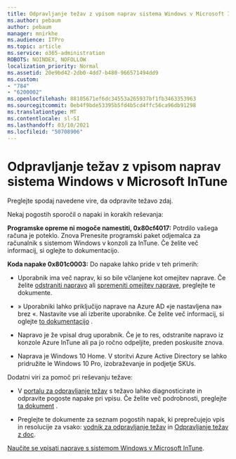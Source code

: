 ```yaml
---
title: Odpravljanje težav z vpisom naprav sistema Windows v Microsoft InTune
ms.author: pebaum
author: pebaum
manager: mnirkhe
ms.audience: ITPro
ms.topic: article
ms.service: o365-administration
ROBOTS: NOINDEX, NOFOLLOW
localization_priority: Normal
ms.assetid: 20e9bd42-2db0-4dd7-b480-966571494dd9
ms.custom:
- "784"
- "6200002"
ms.openlocfilehash: 88105671ef6dc34553a265937bf1fb3463353963
ms.sourcegitcommit: 0eb4f9bde53395b5fd4b5cd4ffc56ca96db91298
ms.translationtype: MT
ms.contentlocale: sl-SI
ms.lasthandoff: 03/10/2021
ms.locfileid: "50708906"
---
```

# <a name="troubleshoot-issues-with-enrolling-windows-devices-in-microsoft-intune"></a>Odpravljanje težav z vpisom naprav sistema Windows v Microsoft InTune

Preglejte spodaj navedene vire, da odpravite težavo zdaj.
  
Nekaj pogostih sporočil o napaki in korakih reševanja:
  
 **Programske opreme ni mogoče namestiti, 0x80cf4017:** Potrdilo vašega računa je poteklo. Znova Prenesite programski paket odjemalca za računalnik s sistemom Windows v konzoli za InTune. Če želite več informacij, si oglejte to dokumentacijo.
  
 **Koda napake 0x801c0003:** Do napake lahko pride v teh primerih:
  
-  Uporabnik ima več naprav, ki so bile včlanjene kot omejitev naprave. Če želite [odstraniti napravo](https://docs.microsoft.com/intune/devices-wipe) ali [spremeniti omejitev naprave](https://docs.microsoft.com/intune/enrollment-restrictions-set#set-device-limit-restrictions), preglejte te dokumente.

-  » Uporabniki lahko priključijo naprave na Azure AD «je nastavljena na» brez «. Nastavite vse ali izberite uporabnike. Če želite več informacij, si oglejte [to dokumentacijo](https://docs.microsoft.com/azure/active-directory/device-management-azure-portal#configure-device-settings) .

-  Napravo je že vpisal drug uporabnik. Če je to res, odstranite napravo iz konzole Azure InTune ali pa jo ročno odpeljite, preden poskusite znova.

-  Naprava je Windows 10 Home. V storitvi Azure Active Directory se lahko pridružite le Windows 10 Pro, izobraževanje in podjetje SKUs.

Dodatni viri za pomoč pri reševanju težave:
  
-  V [portalu za odpravljanje težav](https://devicemanagement.microsoft.com/#blade/Microsoft_Intune_DeviceSettings/TroubleshootBlade) s težavo lahko diagnosticirate in odpravite pogoste napake pri vpisu. Če želite več podrobnosti, preglejte [ta dokument](https://docs.microsoft.com/intune/help-desk-operators) .

-  Preglejte te dokumente za seznam pogostih napak, ki preprečujejo vpis in resolucije za vsako: [vodnik za odpravljanje težav](https://support.microsoft.com/help/4089533/troubleshooting-windows-device-enrollment-problems-in-microsoft-intune) in [Odpravljanje težav z doc](https://docs.microsoft.com/troubleshoot/mem/intune/troubleshoot-device-enrollment-in-intune).

[Naučite se vpisati naprave s sistemom Windows v Microsoft InTune](https://docs.microsoft.com/intune/windows-enroll).
